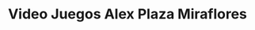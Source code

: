 ---
title: "Video Juegos Alex Plaza Miraflores"
url: /tegucigalpa/video-juegos-alex-plaza-miraflores/
shop: Allgemein
---